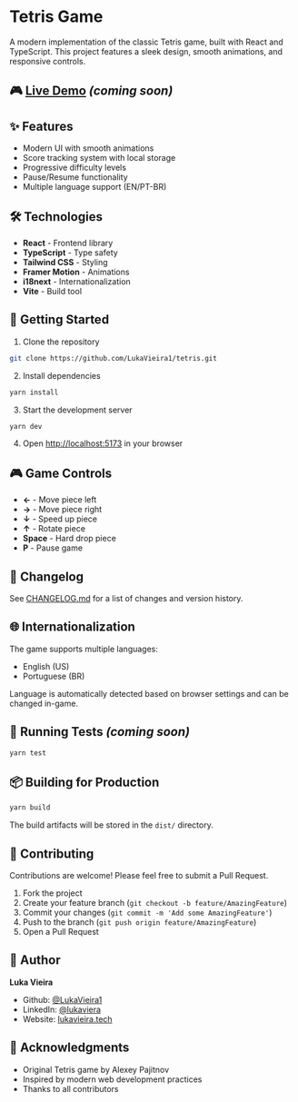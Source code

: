 # Tetris Game

A modern implementation of the classic Tetris game, built with React and TypeScript. This project features a sleek design, smooth animations, and responsive controls.

## 🎮 [Live Demo](#) _(coming soon)_

## ✨ Features

- Modern UI with smooth animations
- Score tracking system with local storage
- Progressive difficulty levels
- Pause/Resume functionality
- Multiple language support (EN/PT-BR)

## 🛠️ Technologies

- **React** - Frontend library
- **TypeScript** - Type safety
- **Tailwind CSS** - Styling
- **Framer Motion** - Animations
- **i18next** - Internationalization
- **Vite** - Build tool

## 🚀 Getting Started

1. Clone the repository

```bash
git clone https://github.com/LukaVieira1/tetris.git
```

2. Install dependencies

```bash
yarn install
```

3. Start the development server

```bash
yarn dev
```

4. Open [http://localhost:5173](http://localhost:5173) in your browser

## 🎮 Game Controls

- **←** - Move piece left
- **→** - Move piece right
- **↓** - Speed up piece
- **↑** - Rotate piece
- **Space** - Hard drop piece
- **P** - Pause game

## 📝 Changelog

See [CHANGELOG.md](CHANGELOG.md) for a list of changes and version history.

## 🌐 Internationalization

The game supports multiple languages:

- English (US)
- Portuguese (BR)

Language is automatically detected based on browser settings and can be changed in-game.

## 🧪 Running Tests _(coming soon)_

```bash
yarn test
```

## 📦 Building for Production

```bash
yarn build
```

The build artifacts will be stored in the `dist/` directory.

## 🤝 Contributing

Contributions are welcome! Please feel free to submit a Pull Request.

1. Fork the project
2. Create your feature branch (`git checkout -b feature/AmazingFeature`)
3. Commit your changes (`git commit -m 'Add some AmazingFeature'`)
4. Push to the branch (`git push origin feature/AmazingFeature`)
5. Open a Pull Request

## 👤 Author

**Luka Vieira**

- Github: [@LukaVieira1](https://github.com/LukaVieira1)
- LinkedIn: [@lukaviera](https://www.linkedin.com/in/lukaviera/)
- Website: [lukavieira.tech](https://lukavieira.tech)

## 🙏 Acknowledgments

- Original Tetris game by Alexey Pajitnov
- Inspired by modern web development practices
- Thanks to all contributors

